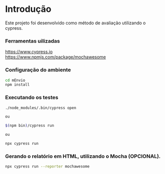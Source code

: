 # Introdução
Este projeto foi desenvolvido como método de avaliação utilizando o cypress.

### Ferramentas uilizadas

<https://www.cypress.io> <br>
<https://www.npmjs.com/package/mochawesome> <br>


### Configuração do ambiente


```sh
cd mEnvio
npm install
```

### Executando os testes

```sh
./node_modules/.bin/cypress open

ou

$(npm bin)/cypress run

ou

npx cypress run
```


### Gerando o relatório em HTML, utilizando o Mocha (OPCIONAL).

```sh
npx cypress run --reporter mochawesome
```
